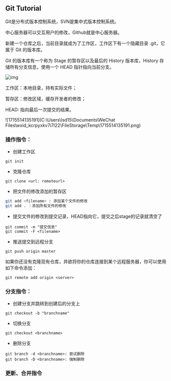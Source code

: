 ## Git Tutorial

Git是分布式版本控制系统，SVN是集中式版本控制系统。

中心服务器可以交互用户的修改，Github就是中心服务器。

新建一个仓库之后，当前目录就成为了工作区，工作区下有一个隐藏目录 .git，它属于 Git 的版本库。

Git 的版本库有一个称为 Stage 的暂存区以及最后的 History 版本库，History 存储所有分支信息，使用一个 HEAD 指针指向当前分支。

![img](https://cs-notes-1256109796.cos.ap-guangzhou.myqcloud.com/image-20191208195941661.png)

工作区：本地目录，持有实际文件；

暂存区：修改区域，缓存开发者的修改；

HEAD: 指向最后一次提交的结果。

![1715514135191](C:\Users\lsd15\Documents\WeChat Files\wxid_kcrpyxkv7i7l22\FileStorage\Temp\1715514135191.png)



### 操作指令：

- 创建工作区

```shell
git init
```

- 克隆仓库

```shell
git clone <url: remoteurl>
```

- 把文件的修改添加的暂存区

```bash
git add <filename> : 添加某个文件的修改
git add . ：添加所有文件的修改
```

- 提交文件的修改到提交记录，HEAD指向它，提交之后stage的记录就清空了

```SHELL
git commit -m "提交信息"
git commit -F <filename>
```

- 推送提交到远程分支

```shell
git push origin master
```

如果你还没有克隆现有仓库，并欲将你的仓库连接到某个远程服务器，你可以使用如下命令添加：

```shell
git remote add origin <server>
```



### 分支指令：

- 创建分支并跳转到创建后的分支上

```shell
git checkout -b "branchname"
```

- 切换分支

```shell
git checkout <branchname>
```

- 删除分支

```shell
git branch -d <branchname>: 尝试删除
git branch -D <branchname>: 强制删除
```



### 更新、合并指令



